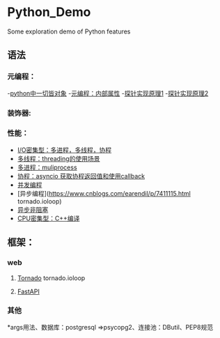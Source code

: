 # Python_Demo
Some exploration demo of Python features

## 语法

### 元编程：
-[python中一切皆对象](https://juejin.cn/post/6844903640931680264)
-[元编程：内部属性]()
-[探针实现原理1](https://mozillazg.com/2016/04/apm-python-agent-principle.html)
-[探针实现原理2](https://www.jianshu.com/p/312859cb5187)


### 装饰器:

### 性能：
- [I/O密集型：多进程，多线程，协程]()
- [多线程：threading的使用场景]()
- [多进程：muliprocess]()
- [协程：asyncio 获取协程返回值和使用callback](https://www.cnblogs.com/callyblog/p/11216961.html)
- [并发编程]()
- [异步编程](https://www.cnblogs.com/earendil/p/7411115.html
tornado.ioloop)
- [异步非阻塞](https://juejin.cn/post/6844903461952159752#heading-0)
- [CPU密集型：C++编译]()



## 框架：

### web
1. [Tornado](https://www.osgeo.cn/tornado/index.html)
  tornado.ioloop

2. [FastAPI](https://fastapi.tiangolo.com/)

### 其他
*args用法、数据库：postgresql =>psycopg2、连接池：DButil、PEP8规范
